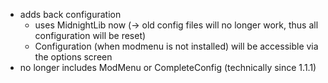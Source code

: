 - adds back configuration
  - uses MidnightLib now (-> old config files will no longer work, thus all configuration will be reset)
  - Configuration (when modmenu is not installed) will be accessible via the options screen
- no longer includes ModMenu or CompleteConfig (technically since 1.1.1)